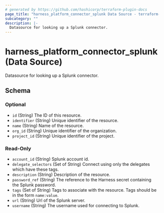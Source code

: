 ```yaml
---
# generated by https://github.com/hashicorp/terraform-plugin-docs
page_title: "harness_platform_connector_splunk Data Source - terraform-provider-harness"
subcategory: ""
description: |-
  Datasource for looking up a Splunk connector.
---
```


# harness_platform_connector_splunk (Data Source)

Datasource for looking up a Splunk connector.



<!-- schema generated by tfplugindocs -->
## Schema

### Optional

- `id` (String) The ID of this resource.
- `identifier` (String) Unique identifier of the resource.
- `name` (String) Name of the resource.
- `org_id` (String) Unique identifier of the organization.
- `project_id` (String) Unique identifier of the project.

### Read-Only

- `account_id` (String) Splunk account id.
- `delegate_selectors` (Set of String) Connect using only the delegates which have these tags.
- `description` (String) Description of the resource.
- `password_ref` (String) The reference to the Harness secret containing the Splunk password.
- `tags` (Set of String) Tags to associate with the resource. Tags should be in the form `name:value`.
- `url` (String) Url of the Splunk server.
- `username` (String) The username used for connecting to Splunk.


